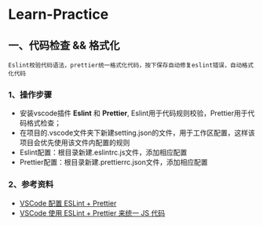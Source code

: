 # Learn-Practice
## 一、代码检查 && 格式化
```
Eslint校验代码语法，prettier统一格式化代码，按下保存自动修复eslint错误，自动格式化代码
```
### 1、操作步骤
- 安装vscode插件 **Eslint** 和 **Prettier**, Eslint用于代码规则校验，Prettier用于代码格式检查；
-  在项目的.vscode文件夹下新建setting.json的文件，用于工作区配置，这样该项目会优先使用该文件内配置的规则
-  Eslint配置：根目录新建.eslintrc.js文件，添加相应配置
-  Prettier配置：根目录新建.prettierrc.json文件，添加相应配置
### 2、参考资料
- [VSCode 配置 ESLint + Prettier](https://my.oschina.net/u/3347851/blog/4760687)
- [VSCode 使用 ESLint + Prettier 来统一 JS 代码](https://www.cnblogs.com/xjnotxj/p/10828183.html)